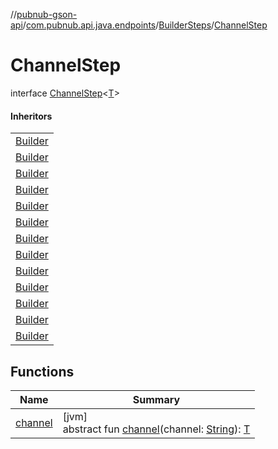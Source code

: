 //[pubnub-gson-api](../../../../index.md)/[com.pubnub.api.java.endpoints](../../index.md)/[BuilderSteps](../index.md)/[ChannelStep](index.md)

# ChannelStep

interface [ChannelStep](index.md)&lt;[T](index.md)&gt;

#### Inheritors

| |
|---|
| [Builder](../../../com.pubnub.api.java.endpoints.objects_api.channel/-get-channel-metadata/-builder/index.md) |
| [Builder](../../../com.pubnub.api.java.endpoints.objects_api.channel/-remove-channel-metadata/-builder/index.md) |
| [Builder](../../../com.pubnub.api.java.endpoints.objects_api.channel/-set-channel-metadata/-builder/index.md) |
| [Builder](../../../com.pubnub.api.java.endpoints.objects_api.members/-manage-channel-members/-builder/index.md) |
| [Builder](../../../com.pubnub.api.java.endpoints.objects_api.members/-get-channel-members/-builder/index.md) |
| [Builder](../../../com.pubnub.api.java.endpoints.objects_api.members/-set-channel-members/-builder/index.md) |
| [Builder](../../../com.pubnub.api.java.endpoints.objects_api.members/-remove-channel-members/-builder/index.md) |
| [Builder](../../../com.pubnub.api.java.endpoints.files/-get-file-url/-builder/index.md) |
| [Builder](../../../com.pubnub.api.java.endpoints.files/-list-files/-builder/index.md) |
| [Builder](../../../com.pubnub.api.java.endpoints.files/-delete-file/-builder/index.md) |
| [Builder](../../../com.pubnub.api.java.endpoints.files/-send-file/-builder/index.md) |
| [Builder](../../../com.pubnub.api.java.endpoints.files/-download-file/-builder/index.md) |
| [Builder](../../../com.pubnub.api.java.endpoints.files/-publish-file-message/-builder/index.md) |

## Functions

| Name | Summary |
|---|---|
| [channel](channel.md) | [jvm]<br>abstract fun [channel](channel.md)(channel: [String](https://docs.oracle.com/javase/8/docs/api/java/lang/String.html)): [T](index.md) |
